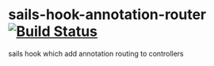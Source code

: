 # sails-hook-annotation-router [![Build Status](https://travis-ci.org/mastilver/sails-hook-annotation-router.svg)](https://travis-ci.org/mastilver/sails-hook-annotation-router)
sails hook which add annotation routing to controllers
